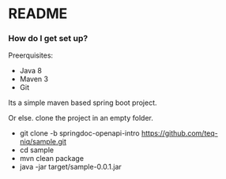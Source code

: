 # README #



### How do I get set up? ###
Preerquisites:
* Java 8  
* Maven 3  
* Git  


Its a simple maven based spring boot project.

Or else.
clone the project in an empty folder.   
* git clone -b springdoc-openapi-intro https://github.com/teq-niq/sample.git  
* cd sample  
* mvn clean package  
* java -jar target/sample-0.0.1.jar  
  



